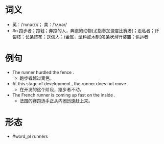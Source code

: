 # 词义
- 英：/ˈrʌnə(r)/； 美：/ˈrʌnər/
- #n 跑步者；跑鞋；奔跑的人，奔跑的动物(尤指参加速度比赛者)；走私者；纤匐枝；长条饰布；送信人；(金属、塑料或木制的)条状滑行装置；偷运者
# 例句
- The runner hurdled the fence .
	- 跑步者越过篱笆。
- At this stage of development , the runner does not move .
	- 在开发的这个阶段，跑步者不动。
- The French runner is coming up fast on the inside .
	- 法国的赛跑选手正从内圈迅速赶上来。
# 形态
- #word_pl runners
